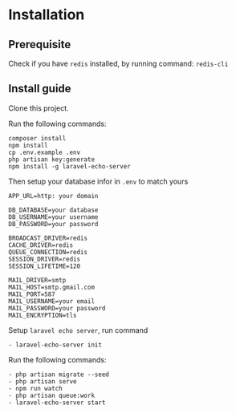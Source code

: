 
# Installation
## Prerequisite
Check if you have `redis` installed, by running command: `redis-cli`

## Install guide
Clone this project.

Run the following commands:
```
composer install
npm install
cp .env.example .env
php artisan key:generate
npm install -g laravel-echo-server
``` 

Then setup your database infor in `.env` to match yours

```
APP_URL=http: your domain

DB_DATABASE=your database
DB_USERNAME=your username
DB_PASSWORD=your password

BROADCAST_DRIVER=redis
CACHE_DRIVER=redis
QUEUE_CONNECTION=redis
SESSION_DRIVER=redis
SESSION_LIFETIME=120

MAIL_DRIVER=smtp
MAIL_HOST=smtp.gmail.com
MAIL_PORT=587
MAIL_USERNAME=your email
MAIL_PASSWORD=your password
MAIL_ENCRYPTION=tls
```
Setup `laravel echo server`, run command
```
- laravel-echo-server init
```

Run the following commands:
```
- php artisan migrate --seed
- php artisan serve
- npm run watch
- php artisan queue:work
- laravel-echo-server start
```

